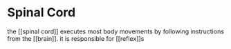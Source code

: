# Spinal Cord

the [[spinal cord]] executes most body movements by following instructions from the [[brain]]. it is responsible for [[reflex]]s
